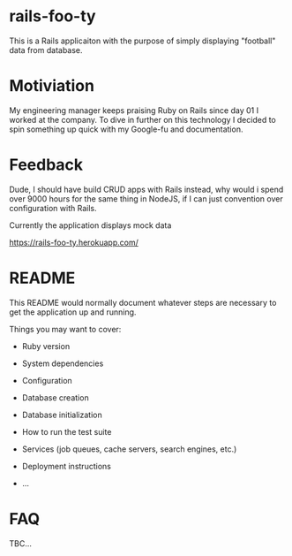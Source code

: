 # rails-foo-ty
This is a Rails applicaiton with the purpose of simply displaying "football" data from database.

# Motiviation
My engineering manager keeps praising Ruby on Rails since day 01 I worked at the company. To dive in further on this technology I decided to spin something up quick with my Google-fu and documentation.

# Feedback
Dude, I should have build CRUD apps with Rails instead, why would i spend over 9000 hours for the same thing in NodeJS, if I can just convention over configuration with Rails.

Currently the application displays mock data 

https://rails-foo-ty.herokuapp.com/

# README

This README would normally document whatever steps are necessary to get the
application up and running.

Things you may want to cover:

* Ruby version

* System dependencies

* Configuration

* Database creation

* Database initialization

* How to run the test suite

* Services (job queues, cache servers, search engines, etc.)

* Deployment instructions

* ...


# FAQ
TBC...
